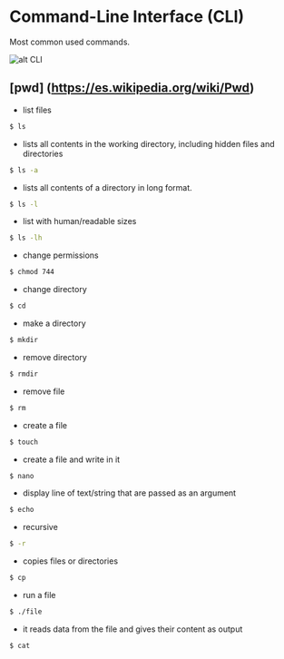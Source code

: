 # Command-Line Interface (CLI)

Most common used commands.

![alt CLI](https://gph.is/1kAtnVT)

## [pwd] (https://es.wikipedia.org/wiki/Pwd)
- list files
``` sh
$ ls 
```

- lists all contents in the working directory, including hidden files and directories
```sh
$ ls -a
```

- lists all contents of a directory in long format. 
```sh
$ ls -l
```
- list with human/readable sizes
```sh
$ ls -lh
```

- change permissions
```sh
$ chmod 744 
```

- change directory
```sh
$ cd
```

- make a directory
```sh
$ mkdir
```

- remove directory
```sh
$ rmdir
```

- remove file
```sh
$ rm
```

- create a file
```sh
$ touch
```

- create a file and write in it
```sh
$ nano
```

- display line of text/string that are passed as an argument 
```sh
$ echo
```

- recursive
```sh
$ -r
```
- copies files or directories
```sh
$ cp
```

- run a file
```sh
$ ./file
```

- it reads data from the file and gives their content as output
```sh
$ cat
```








